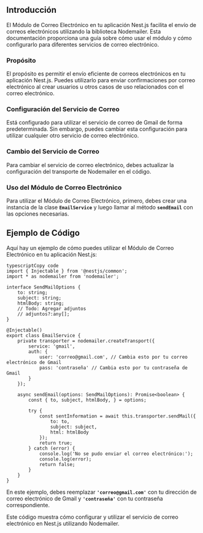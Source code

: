 ## **Introducción**

El Módulo de Correo Electrónico en tu aplicación Nest.js facilita el envío de correos electrónicos utilizando la biblioteca Nodemailer. Esta documentación proporciona una guía sobre cómo usar el módulo y cómo configurarlo para diferentes servicios de correo electrónico.

### **Propósito**

El propósito es permitir el envío eficiente de correos electrónicos en tu aplicación Nest.js. Puedes utilizarlo para enviar confirmaciones por correo electrónico al crear usuarios u otros casos de uso relacionados con el correo electrónico.

### **Configuración del Servicio de Correo**

Está configurado para utilizar el servicio de correo de Gmail de forma predeterminada. Sin embargo, puedes cambiar esta configuración para utilizar cualquier otro servicio de correo electrónico.

### Cambio del Servicio de Correo

Para cambiar el servicio de correo electrónico, debes actualizar la configuración del transporte de Nodemailer en el código.

### **Uso del Módulo de Correo Electrónico**

Para utilizar el Módulo de Correo Electrónico, primero, debes crear una instancia de la clase **`EmailService`** y luego llamar al método **`sendEmail`** con las opciones necesarias.

## **Ejemplo de Código**

Aquí hay un ejemplo de cómo puedes utilizar el Módulo de Correo Electrónico en tu aplicación Nest.js:

```tsx
typescriptCopy code
import { Injectable } from '@nestjs/common';
import * as nodemailer from 'nodemailer';

interface SendMailOptions {
    to: string;
    subject: string;
    htmlBody: string;
    // Todo: Agregar adjuntos
    // adjuntos?:any[];
}

@Injectable()
export class EmailService {
    private transporter = nodemailer.createTransport({
        service: 'gmail',
        auth: {
            user: 'correo@gmail.com', // Cambia esto por tu correo electrónico de Gmail
            pass: 'contraseña' // Cambia esto por tu contraseña de Gmail
        }
    });

    async sendEmail(options: SendMailOptions): Promise<boolean> {
        const { to, subject, htmlBody, } = options;

        try {
            const sentInformation = await this.transporter.sendMail({
                to: to,
                subject: subject,
                html: htmlBody
            });
            return true;
        } catch (error) {
            console.log('No se pudo enviar el correo electrónico:');
            console.log(error);
            return false;
        }
    }
}

```

En este ejemplo, debes reemplazar **`'correo@gmail.com'`** con tu dirección de correo electrónico de Gmail y **`'contraseña'`** con tu contraseña correspondiente.

Este código muestra cómo configurar y utilizar el servicio de correo electrónico en Nest.js utilizando Nodemailer.

